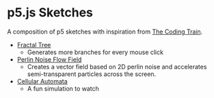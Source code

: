 # p5.js Sketches
A composition of p5 sketches with inspiration from [The Coding Train](https://www.youtube.com/channel/UCvjgXvBlbQiydffZU7m1_aw).

+ [Fractal Tree](fractal-tree)
  + Generates more branches for every mouse click
+ [Perlin Noise Flow Field](perlin-noise)
  + Creates a vector field based on 2D perlin noise and accelerates semi-transparent particles across the screen.
+ [Cellular Automata](cellular-automata)
  + A fun simulation to watch 

